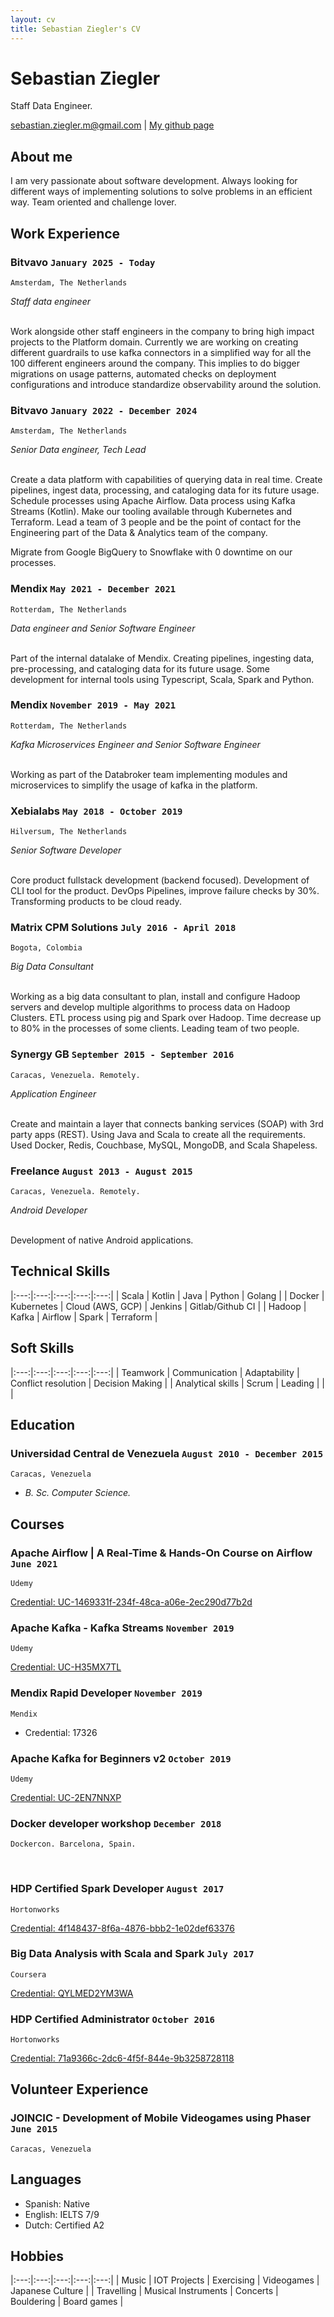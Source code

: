 ```yaml
---
layout: cv
title: Sebastian Ziegler's CV
---
```

# Sebastian Ziegler
Staff Data Engineer.

<div id="webaddress">
<a href="sebastian.ziegler.m@gmail.com">sebastian.ziegler.m@gmail.com</a>
| <a href="https://github.com/sebastian-ziegler">My github page</a>
</div>


## About me

I am very passionate about software development. Always looking for different ways of implementing solutions to solve problems in an efficient way. Team oriented and challenge lover.

## Work Experience
### **Bitvavo** `January 2025 - Today`
```
Amsterdam, The Netherlands
```
_Staff data engineer_<br><br>

Work alongside other staff engineers in the company to bring high impact projects to the Platform domain. Currently we are working on creating different guardrails to use kafka connectors in a simplified way for all the 100 different engineers around the company. This implies to do bigger migrations on usage patterns, automated checks on deployment configurations and introduce standardize observability around the solution.

### **Bitvavo** `January 2022 - December 2024`
```
Amsterdam, The Netherlands
```
_Senior Data engineer, Tech Lead_<br><br>

Create a data platform with capabilities of querying data in real time. Create pipelines, ingest data, processing, and cataloging data for its future usage. Schedule processes using Apache Airflow. Data process using Kafka Streams (Kotlin). Make our tooling available through Kubernetes and Terraform. Lead a team of 3 people and be the point of contact for the Engineering part of the Data & Analytics team of the company.

Migrate from Google BigQuery to Snowflake with 0 downtime on our processes.

### **Mendix** `May 2021 - December 2021`
```
Rotterdam, The Netherlands
```
_Data engineer and Senior Software Engineer_<br><br>

Part of the internal datalake of Mendix. Creating pipelines, ingesting data, pre-processing, and cataloging data for its future usage. Some development for internal tools using Typescript, Scala, Spark and Python.

### **Mendix** `November 2019 - May 2021`
```
Rotterdam, The Netherlands
```
_Kafka Microservices Engineer and Senior Software Engineer_<br><br>

Working as part of the Databroker team implementing modules and microservices to simplify the usage of kafka in the platform.

### **Xebialabs** `May 2018 - October 2019`
```
Hilversum, The Netherlands
```
_Senior Software Developer_<br><br>

Core product fullstack development (backend focused). Development of CLI tool for the product. DevOps Pipelines, improve failure checks by 30%. Transforming products to be cloud ready.

### **Matrix CPM Solutions** `July 2016 - April 2018`
```
Bogota, Colombia
```
_Big Data Consultant_<br><br>

Working as a big data consultant to plan, install and configure Hadoop servers and develop multiple algorithms to process data on Hadoop Clusters. ETL process using pig and Spark over Hadoop. Time decrease up to 80% in the processes of some clients. Leading team of two people.

### **Synergy GB** `September 2015 - September 2016`
```
Caracas, Venezuela. Remotely.
```
_Application Engineer_<br><br>

Create and maintain a layer that connects banking services (SOAP) with 3rd party apps (REST). Using Java and Scala to create all the requirements. Used Docker, Redis, Couchbase, MySQL, MongoDB, and Scala Shapeless.

### **Freelance** `August 2013 - August 2015`
```
Caracas, Venezuela. Remotely.
```
_Android Developer_<br><br>

Development of native Android applications.


## Technical Skills

|:---:|:---:|:---:|:---:|:---:|
| Scala | Kotlin | Java | Python | Golang |
| Docker | Kubernetes | Cloud (AWS, GCP) | Jenkins | Gitlab/Github CI |
| Hadoop  | Kafka | Airflow | Spark | Terraform |

## Soft Skills

|:---:|:---:|:---:|:---:|:---:|
| Teamwork | Communication | Adaptability | Conflict resolution | Decision Making |
| Analytical skills | Scrum | Leading |  |  |

## Education

### **Universidad Central de Venezuela** `August 2010 - December 2015`
```
Caracas, Venezuela
```
- _B. Sc. Computer Science._ 

## Courses

### **Apache Airflow | A Real-Time & Hands-On Course on Airflow** `June 2021`
```
Udemy
```
<a href="https://www.udemy.com/certificate/UC-1469331f-234f-48ca-a06e-2ec290d77b2d/">Credential: UC-1469331f-234f-48ca-a06e-2ec290d77b2d</a>

### **Apache Kafka - Kafka Streams** `November 2019`
```
Udemy
```
<a href="https://www.udemy.com/certificate/UC-H35MX7TL/">Credential: UC-H35MX7TL</a>

### **Mendix Rapid Developer** `November 2019`
```
Mendix
```
- Credential: 17326

### **Apache Kafka for Beginners v2** `October 2019`
```
Udemy
```
<a href="https://www.udemy.com/certificate/UC-2EN7NNXP/">Credential: UC-2EN7NNXP</a>

### **Docker developer workshop** `December 2018`
```
Dockercon. Barcelona, Spain.
```
<br>

### **HDP Certified Spark Developer** `August 2017`
```
Hortonworks
```
<a href="http://bcert.me/smubensf">Credential: 4f148437-8f6a-4876-bbb2-1e02def63376</a>

### **Big Data Analysis with Scala and Spark** `July 2017`
```
Coursera
```
<a href="https://www.coursera.org/account/accomplishments/verify/QYLMED2YM3WA">Credential: QYLMED2YM3WA</a>

### **HDP Certified Administrator** `October 2016`
```
Hortonworks
```
<a href="http://bcert.me/pdaagzpx">Credential: 71a9366c-2dc6-4f5f-844e-9b3258728118</a>

## Volunteer Experience

### **JOINCIC - Development of Mobile Videogames using Phaser** `June 2015`
```
Caracas, Venezuela
```

## Languages
- Spanish: Native
- English: IELTS 7/9
- Dutch: Certified A2

## Hobbies

|:---:|:---:|:---:|:---:|:---:|
| Music | IOT Projects | Exercising | Videogames | Japanese Culture |
| Travelling | Musical Instruments | Concerts | Bouldering | Board games |


<!-- ### Footer

Last updated: June 2026 -->


